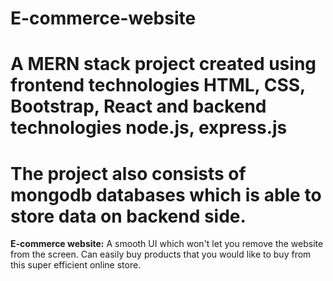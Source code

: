 # E-commerce-website

# A MERN stack project created using frontend technologies HTML, CSS, Bootstrap, **React** and backend technologies **node.js, express.js**
# The project also consists of **mongodb** databases which is able to store data on backend side.

**E-commerce website:** A smooth UI which won't let you remove the website from the screen.
Can easily buy products that you would like to buy from this super efficient online store.
